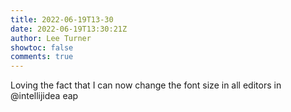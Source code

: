 ```yaml
---
title: 2022-06-19T13-30
date: 2022-06-19T13:30:21Z
author: Lee Turner
showtoc: false
comments: true
---
```


Loving the fact that I can now change the font size in all editors in @intellijidea eap


